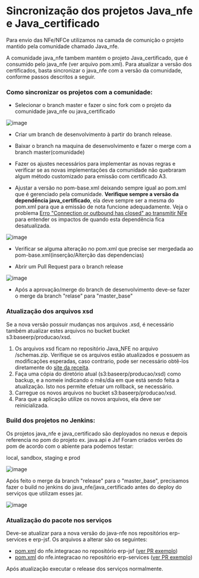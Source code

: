 # Sincronização dos projetos Java_nfe e Java_certificado

Para envio das NFe/NFCe utilizamos na camada de comunição o projeto mantido pela comunidade chamado Java_nfe. 

A comunidade java_nfe tambem mantém o projeto Java_certificado, que é consumido pelo java_nfe (ver arquivo pom.xml). 
Para atualizar a versão dos certificados, basta sincronizar o java_nfe com a versão da comunidade, conforme passos 
descritos a seguir.

### Como sincronizar os projetos com a comunidade:

- Selecionar o branch master e fazer o sinc fork com o projeto da comunidade java_nfe ou java_certificado

![image](https://github.com/asaasdev/Java_NFe/assets/81778352/90ffb830-2fda-4201-8845-f08351f16495)

- Criar um branch de desenvolvimento à partir do branch release.

- Baixar o branch na maquina de desenvolvimento e fazer o merge com a branch master(comunidade)

- Fazer os ajustes necessários para implementar as novas regras e verificar se as novas implementações da comunidade não quebraram algum método customizado para emissão com certificado A3.

- Ajustar a versão no pom-base.xml deixando sempre igual ao pom.xml que é gerenciado pela comunidade. **Verifique sempre a versão da dependếncia java_certificado**, ela deve sempre ser a mesma do pom.xml para que a emissão de nota funcione adequadamente. Veja o problema [Erro "Connection or outbound has closed" ao transmitir NFe](https://asaasdev.atlassian.net/wiki/spaces/PROD/pages/3605561606/Erro+Connection+or+outbound+has+closed+ao+transmitir+NFe) para entender os impactos de quando esta dependência fica desatualizada.

![image](https://github.com/asaasdev/Java_NFe/assets/81778352/1b63365c-0dda-4a31-8a88-359030036bfc)

- Verificar se alguma alteração no pom.xml que precise ser mergedada ao pom-base.xml(inserção/Alterção das dependencias)
  
- Abrir um Pull Request para o branch release
  
![image](https://github.com/asaasdev/Java_NFe/assets/81778352/e2a55a57-0afe-473a-b055-7848d2027b3f)

- Após a aprovação/merge do branch de desenvolvimento deve-se fazer o merge da branch "relase" para "master_base"

### Atualização dos arquivos xsd

Se a nova versão possuir mudanças nos arquivos .xsd, é necessário também atualizar estes arquivos no bucket bucket s3:baseerp/producao/xsd. 

1. Os arquivos xsd ficam no repositório Java_NFE no arquivo /schemas.zip. Verifique se os arquivos estão atualizados e possuem as modificações esperadas, caso contrario, pode ser necessário obtê-los diretamente do [site da receita](https://www.nfe.fazenda.gov.br/portal/listaConteudo.aspx?tipoConteudo=BMPFMBoln3w=).
2. Faça uma cópia do diretório atual (s3:baseerp/producao/xsd) como backup, e a nomeie indicando o mês/dia em que está sendo feita a atualização. Isto nos permite efetuar um rollback, se necessário.
3. Carregue os novos arquivos no bucket s3:baseerp/producao/xsd.
4. Para que a aplicação utilize os novos arquivos, ela deve ser reinicializada.

### Build dos projetos no Jenkins:

Os projetos java_nfe e java_certificado são deployados no nexus e depois referencia no pom do projeto ex. java.api e Jsf
Foram criados verões do pom de acordo com o abiente para podemos testar:

local, sandbox, staging e prod

![image](https://github.com/asaasdev/Java_NFe/assets/81778352/250a81ef-b9ba-4e56-a14e-50c32c75119a)


Após feito o merge da branch "release" para o "master_base", precisamos fazer o build no jenkins do java_nfe/java_certificado antes do deploy do serviços que utilizam esses jar.


![image](https://github.com/asaasdev/Java_NFe/assets/81778352/8c0d3eee-efeb-41d3-954f-b5de3343936d)


### Atualização do pacote nos serviços

Deve-se atualizar para a nova versão do java-nfe nos repositórios erp-services e erp-jsf. Os arquivos a alterar são os seguintes:
- [pom.xml](https://github.com/asaasdev/erp-jsf/blob/master/libs/baseerp.nfe.integracao/pom.xml) do nfe.integracao no repositório erp-jsf ([ver PR exemplo](https://github.com/asaasdev/erp-jsf/pull/1744/files))
- [pom.xml](https://github.com/asaasdev/erp-services/blob/master/libs/nfe.integracao/pom.xml#L49) do nfe.integracao no repositório erp-services ([ver PR exemplo](https://github.com/asaasdev/erp-services/pull/2779/files))

Após atualização executar o release dos serviços normalmente.
